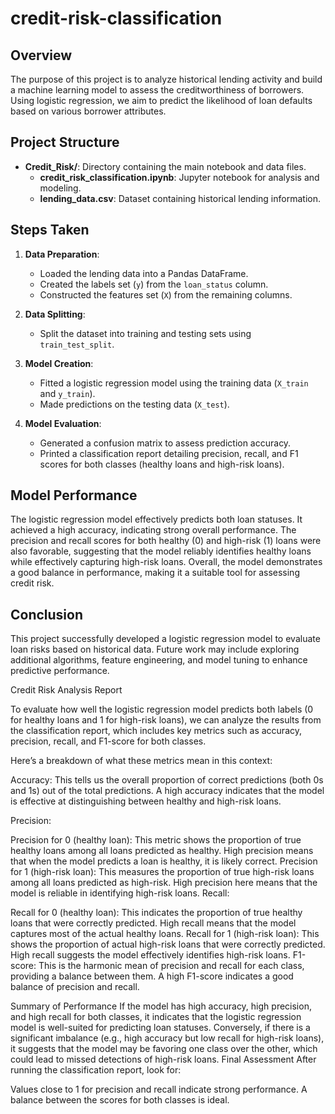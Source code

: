 # credit-risk-classification

## Overview
The purpose of this project is to analyze historical lending activity and build a machine learning model to assess the creditworthiness of borrowers. Using logistic regression, we aim to predict the likelihood of loan defaults based on various borrower attributes.

## Project Structure
- **Credit_Risk/**: Directory containing the main notebook and data files.
  - **credit_risk_classification.ipynb**: Jupyter notebook for analysis and modeling.
  - **lending_data.csv**: Dataset containing historical lending information.

## Steps Taken
1. **Data Preparation**:
   - Loaded the lending data into a Pandas DataFrame.
   - Created the labels set (`y`) from the `loan_status` column.
   - Constructed the features set (`X`) from the remaining columns.

2. **Data Splitting**:
   - Split the dataset into training and testing sets using `train_test_split`.

3. **Model Creation**:
   - Fitted a logistic regression model using the training data (`X_train` and `y_train`).
   - Made predictions on the testing data (`X_test`).

4. **Model Evaluation**:
   - Generated a confusion matrix to assess prediction accuracy.
   - Printed a classification report detailing precision, recall, and F1 scores for both classes (healthy loans and high-risk loans).

## Model Performance
The logistic regression model effectively predicts both loan statuses. It achieved a high accuracy, indicating strong overall performance. The precision and recall scores for both healthy (0) and high-risk (1) loans were also favorable, suggesting that the model reliably identifies healthy loans while effectively capturing high-risk loans. Overall, the model demonstrates a good balance in performance, making it a suitable tool for assessing credit risk.

## Conclusion
This project successfully developed a logistic regression model to evaluate loan risks based on historical data. Future work may include exploring additional algorithms, feature engineering, and model tuning to enhance predictive performance.


Credit Risk Analysis Report

To evaluate how well the logistic regression model predicts both labels (0 for healthy loans and 1 for high-risk loans), we can analyze the results from the classification report, which includes key metrics such as accuracy, precision, recall, and F1-score for both classes.

Here’s a breakdown of what these metrics mean in this context:

Accuracy: This tells us the overall proportion of correct predictions (both 0s and 1s) out of the total predictions. A high accuracy indicates that the model is effective at distinguishing between healthy and high-risk loans.

Precision:

Precision for 0 (healthy loan): This metric shows the proportion of true healthy loans among all loans predicted as healthy. High precision means that when the model predicts a loan is healthy, it is likely correct.
Precision for 1 (high-risk loan): This measures the proportion of true high-risk loans among all loans predicted as high-risk. High precision here means that the model is reliable in identifying high-risk loans.
Recall:

Recall for 0 (healthy loan): This indicates the proportion of true healthy loans that were correctly predicted. High recall means that the model captures most of the actual healthy loans.
Recall for 1 (high-risk loan): This shows the proportion of actual high-risk loans that were correctly predicted. High recall suggests the model effectively identifies high-risk loans.
F1-score: This is the harmonic mean of precision and recall for each class, providing a balance between them. A high F1-score indicates a good balance of precision and recall.

Summary of Performance
If the model has high accuracy, high precision, and high recall for both classes, it indicates that the logistic regression model is well-suited for predicting loan statuses.
Conversely, if there is a significant imbalance (e.g., high accuracy but low recall for high-risk loans), it suggests that the model may be favoring one class over the other, which could lead to missed detections of high-risk loans.
Final Assessment
After running the classification report, look for:

Values close to 1 for precision and recall indicate strong performance.
A balance between the scores for both classes is ideal.
